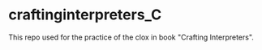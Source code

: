# craftinginterpreters_C
This repo used for the practice of the clox in book "Crafting Interpreters".
